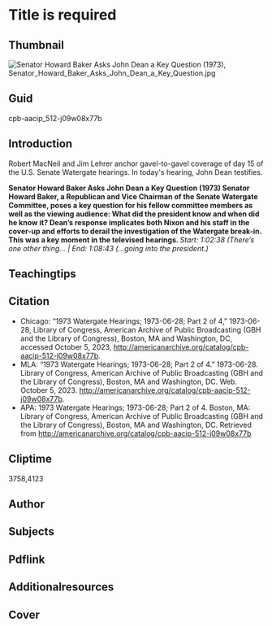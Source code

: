 # Title is required

## Thumbnail

![Senator Howard Baker Asks John Dean a Key Question (1973), Senator_Howard_Baker_Asks_John_Dean_a_Key_Question.jpg](https://s3.amazonaws.com/americanarchive.org/primary_source_sets/Senator_Howard_Baker_Asks_John_Dean_a_Key_Question.jpg "Senator_Howard_Baker_Asks_John_Dean_a_Key_Question_(1973)")

## Guid
cpb-aacip_512-j09w08x77b

## Introduction

Robert MacNeil and Jim Lehrer anchor gavel-to-gavel coverage of day 15 of the U.S. Senate Watergate hearings. In today's hearing, John Dean testifies.

<b> Senator Howard Baker Asks John Dean a Key Question (1973) </b>
<b> Senator Howard Baker, a Republican and Vice Chairman of the Senate Watergate Committee, poses a key question for his fellow committee members as well as the viewing audience: What did the president know and when did he know it? Dean’s response implicates both Nixon and his staff in the cover-up and efforts to derail the investigation of the Watergate break-in. This was a key moment in the televised hearings. </b>
<i> Start: 1:02:38 (There’s one other thing… | End:  1:08:43 (...going into the president.) </i>

## Teachingtips

## Citation

- Chicago: “1973 Watergate Hearings; 1973-06-28; Part 2 of 4,” 1973-06-28, Library of Congress, American Archive of Public Broadcasting (GBH and the Library of Congress), Boston, MA and Washington, DC, accessed October 5, 2023, http://americanarchive.org/catalog/cpb-aacip-512-j09w08x77b.
- MLA: “1973 Watergate Hearings; 1973-06-28; Part 2 of 4.” 1973-06-28. Library of Congress, American Archive of Public Broadcasting (GBH and the Library of Congress), Boston, MA and Washington, DC. Web. October 5, 2023. <http://americanarchive.org/catalog/cpb-aacip-512-j09w08x77b>.
- APA: 1973 Watergate Hearings; 1973-06-28; Part 2 of 4. Boston, MA: Library of Congress, American Archive of Public Broadcasting (GBH and the Library of Congress), Boston, MA and Washington, DC. Retrieved from http://americanarchive.org/catalog/cpb-aacip-512-j09w08x77b


## Cliptime

3758,4123

## Author
## Subjects
## Pdflink
## Additionalresources
## Cover
